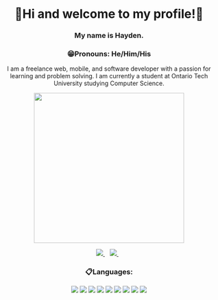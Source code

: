 <h1 align=center>
    👋Hi and welcome to my profile!👋
</h1>

<h3 align=center>
    My name is Hayden.
</h3>
<h3 align=center>
    😁Pronouns: He/Him/His
</h3>
<p align=center>
    I am a freelance web, mobile, and software developer with a passion for learning and problem solving.
    I am currently a student at Ontario Tech University studying Computer Science.
</p>

<p align='center'>
  <a href="#"><img src="https://github-readme-stats.vercel.app/api?username=DrWheelicus&show_icons=true&count_private=true&theme=github_dark" width="350"></a>
</p>

<p align=center>
    <a href="https://www.linkedin.com/in/hayden-macintyre-70278a1a1/" target="_blank" rel="noopener noreferrer">
        <img src="https://img.shields.io/badge/linkedin-%230077B5.svg?&style=for-the-badge&logo=linkedin&logoColor=white" />
    </a>&nbsp;&nbsp;
    <a href="mailto:haydenpmac@gmail.com?bcc=hayden.macintyre@ontariotechu.net&?body=Hi%20Hayden%2C%0D%0A%0D%0A" target="_blank" rel="noopener noreferrer">
        <img src="https://img.shields.io/badge/Gmail-D14836?style=for-the-badge&logo=gmail&logoColor=white" />
    </a>&nbsp;&nbsp;
</p>

<h3 align=center>
    📋Languages:
</h3>

<p align=center>
    <img src="https://img.shields.io/badge/Java-ED8B00?style=for-the-badge&logo=java&logoColor=white" />
    <img src="https://img.shields.io/badge/Python-3776AB?style=for-the-badge&logo=python&logoColor=white" />
    <img src="https://img.shields.io/badge/C%2B%2B-00599C?style=for-the-badge&logo=c%2B%2B&logoColor=white" />
    <img src="https://img.shields.io/badge/HTML5-E34F26?style=for-the-badge&logo=html5&logoColor=white" />
    <img src="https://img.shields.io/badge/CSS3-1572B6?style=for-the-badge&logo=css3&logoColor=white" />
    <img src="https://img.shields.io/badge/JavaScript-323330?style=for-the-badge&logo=javascript&logoColor=F7DF1E" />
    <img src="https://img.shields.io/badge/C%23-239120?style=for-the-badge&logo=c-sharp&logoColor=white" />
    <img src="https://img.shields.io/badge/Clojure-5881D8?style=for-the-badge&logo=clojure&logoColor=white" />
    <img src="https://img.shields.io/badge/Dart-0175C2?style=for-the-badge&logo=dart&logoColor=white" />
</p>

<!-- <details>
    <summary>Projects</summary>
</details> -->


    

<!--
**DrWheelicus/DrWheelicus** is a ✨ _special_ ✨ repository because its `README.md` (this file) appears on your GitHub profile.

Here are some ideas to get you started:

- 🔭 I’m currently working on ...
- 🌱 I’m currently learning ...
- 👯 I’m looking to collaborate on ...
- 🤔 I’m looking for help with ...
- 💬 Ask me about ...
- 📫 How to reach me: ...
- 😄 Pronouns: ...
- ⚡ Fun fact: ...
-->
